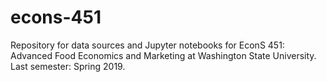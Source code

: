 # econs-451
Repository for data sources and Jupyter notebooks for EconS 451: Advanced Food Economics and Marketing at Washington State University. Last semester: Spring 2019.
